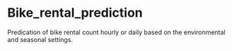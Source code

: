 # Bike_rental_prediction
Predication of bike rental count hourly or daily based on the environmental and seasonal settings.
